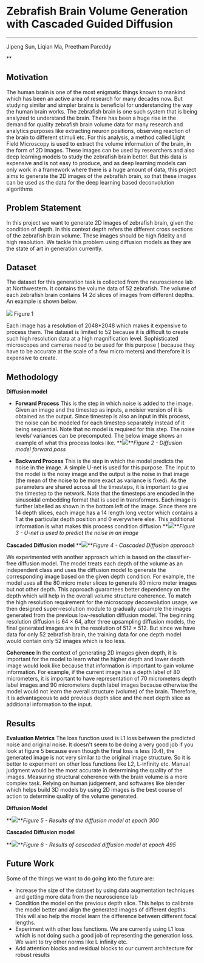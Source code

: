 ﻿# Zebrafish Brain Volume Generation with Cascaded Guided Diffusion
------
Jipeng Sun, Liqian Ma, Preetham Pareddy

**

## Motivation

The human brain is one of the most enigmatic things known to mankind which has been an active area of research for many decades now. But studying similar and simpler brains is beneficial for understanding the way the human brain works. The zebrafish brain is one such system that is being analyzed to understand the brain. There has been a huge rise in the demand for quality zebrafish brain volume data for many research and analytics purposes like extracting neuron positions, observing reaction of the brain to different stimuli etc. For this analysis, a method called Light Field Microscopy is used to extract the volume information of the brain, in the form of 2D images. These images can be used by researchers and also deep learning models to study the zebrafish brain better. But this data is expensive and is not easy to produce, and as deep learning models can only work in a framework where there is a huge amount of data, this project aims to generate the 2D images of the zebrafish brain, so that these images can be used as the data for the deep learning based deconvolution algorithms

## Problem Statement

In this project we want to generate 2D images of zebrafish brain, given the condition of depth. In this context depth refers the different cross sections of the zebrafish brain volume. These images should be high fidelity and high resolution. We tackle this problem using diffusion models as they are the state of art in generation currently.

## Dataset

The dataset for this generation task is collected from the neuroscience lab at Northwestern. It contains the volume data of 52 zebrafish. The volume of each zebrafish brain contains 14 2d slices of images from different depths. An example is shown below.

**![](https://lh6.googleusercontent.com/pL1ekl6bgEcpzWUfRvIJJUL1THEDFYyP28qtQIKAdkscfyhXomQWinsNtAs4A2TqK4NOkXFWv8WxzbXURTeMeNvP8vaAy2PNin0OtGSrF9bp3dtV5E8t3irm8nx6BZQBiOkTVKLKNgZ7cXyXFIjqPl7Ft8tMXZXcd9g6EiTB8PXbGE-A28TBV0qnIhOYYi2o)**                             Figure 1

Each image has a resolution of 2048*2048 which makes it expensive to process them. The dataset is limited to 52 because it is difficult to create such high resolution data at a high magnification level. Sophisticated microscopes and cameras need to be used for this purpose ( because they have to be accurate at the scale of a few micro meters) and therefore it is expensive to create. 
   

## Methodology

**Diffusion model**

 - ****Forward Process****
This is the step in which noise is added to the image. Given an image and the timestep as inputs, a noisier version of it is obtained as the output. Since timestep is also an input in this process, the noise can be modeled for each timestep separately instead of it being sequential. Note that no model is required for this step. The noise levels/ variances can be precomputed. The below image shows an example of what this process looks like.
**![](https://lh4.googleusercontent.com/lIfbpfrXlGXATHBvfdO93j_zuKnJiICmXPlbUsXWgxP7L0HEq34qx5rX32r6nAZvKaO-8mchl3QJcwaYcOKnebM5mBYfgHaHAjX4UJWvU7vfh4KFjnn10_121muckGJeBn-gUhwtim0bQFgMwUK8x-AUWNKVACcq3isd6qDBLXWdl-JxJ0_Xci7vHkzcvNBi)***Figure 2 - Diffusion model forward pass* 
 
 - **Backward Process**
This is the step in which the model predicts the noise in the image. A simple U-net is used for this purpose. The input to the model is the noisy image and the output is the noise in that image (the mean of the noise to be more exact as variance is fixed). As the parameters are shared across all the timesteps, it is important to give the timestep to the network. Note that the timesteps are encoded in the sinusoidal embedding format that is used in transformers. Each image is further labelled as shown in the bottom left of the image. Since there are 14 depth slices, each image has a 14 length long vector which contains a 1 at the particular depth position and 0 everywhere else. This additional information is what makes this process condition diffusion
**![](https://lh6.googleusercontent.com/4ZkKwaRpRIlStOIwrzEMvB3vDqnNDuBkRKtYeBp_6KlAt8VYisCvoe45p3PnuFv9YGUvm0bxmvlQVgs_DWngB6Ip4tBGjjuECuvAaWYNAuzaDJJA76d0mkk4gljAvFHBj8bG2edvJqodqr3i320ZD3JMOLHYxcEWL10F2Oija2zpqJJk8jSOtXvDgynZ3Ap6)***Figure 3 - U-net is used to predict the noise in an image*

****Cascaded Diffusion model****
**![](https://lh3.googleusercontent.com/0CGog3por1g-ahTc5t3c4QXHAa5UlR8y3a4ZvwOdl3rL8WcAoS_J93muC6p8x4ZonKStDItCS1eibNvlepHwQsOeaVBpdNZTbQBgb0wGQ7GsI1CyIUM_GqfQTZb_dHhwItMLbK3sBd5ibWmvC-xERa5eL1gSKIPnty-9H82WujBDxfJM7asz9lCOY6Db24w1)***Figure 4 - Cascaded Diffusion approach*

We experimented with another approach which is based on the classifier-free diffusion model. The model treats each depth of the volume as an independent class and uses the diffusion model to generate the corresponding image based on the given depth condition. For example, the model uses all the 80 micro meter slices to generate 80 micro meter images but not other depth. This approach guarantees better dependency on the depth which will help in the overall volume structure coherence. To match the high resolution requirement for the microscopy deconvolution usage, we then designed super-resolution module to gradually upsample the images generated from the previous low-resolution diffusion model. The beginning resolution diffusion is 64 × 64, after three upsampling diffusion models, the final generated images are in the resolution of 512 × 512. But since we have data for only 52 zebrafish brain, the training data for one depth model would contain only 52 images which is too less. 

**Coherence**
In the context of generating 2D images given depth, it is important for the model to learn what the higher depth and lower depth image would look like because that information is important to gain volume information. For example, if the current image has a depth label of 80 micrometers, it is important to have representation of 70 micrometers depth label images and 90 micrometers depth label images because otherwise the model would not learn the overall structure (volume) of the brain. Therefore, it is advantageous to add previous depth slice and the next depth slice as additional information to the input.

 ## Results
 **Evaluation Metrics**
The loss function used is L1 loss between the predicted noise and original noise. It doesn't seem to be doing a very good job if you look at figure 5 because even though the final loss is less (0.4), the generated image is not very similar to the original image structure. So it is better to experiment on other loss functions like L2, L-infinity etc.
Manual judgment would be the most accurate in determining the quality of the images.  Measuring structural coherence with the brain volume is a more complex task. Relying on human judgement, and softwares like blender which helps build 3D models by using 2D images is the best course of action to determine quality of the volume generated.

****Diffusion Model****

**![](https://lh5.googleusercontent.com/C9MrXRtzgY7SY4R-Slhbat2xsKJjER2cZOxocC7oGMgwCxcm6x9VL7a2NkRgnJvrJqPIbevp-KHO5HBb8F1kRTaA5tV2MxUlzdRfYevMc9-CrAE4Bec9bcBLTbCfIYuswrZ84tNKgWQ6pOUC85oRaWcaCz0gyktTQU22FR-FBV0T7YshrSpXhdZ68VXzYL47)***Figure 5 - Results of the diffusion model at epoch 300*

**Cascaded Diffusion model**

**![](https://lh6.googleusercontent.com/LhqK3aEy3Kqvyo6d5AJCfRqRZh8s6e_ShUOB4OL6QDgWF8YSM84Hy6hHsdLHf5ZzfALTqF-_D4OGloQF5BkZKQG4esEDuR2p-t68iYTHvAZsbf5QFJomXBo00pX5Uo4t_3mS7FRHQchEY_N2HxVA0f0MLN2pAedOPNl0AEA04I25vN93PPcDHrruAXSQh49p)***Figure 6 - Results of cascaded diffusion model at epoch 495*


## Future Work
Some of the things we want to do going into the future are:
 - Increase the size of the dataset by using data augmentation techniques and getting more data from the neuroscience lab
 - Condition the model on the previous depth slice. This helps to calibrate the model better and align the generated images of different depths. This will also help the model learn the difference between different focal lengths.
 - Experiment with other loss functions. We are currently using L1 loss which is not doing such a good job of representing the generation loss. We want to try other norms like L infinity etc.
 - Add attention blocks and residual blocks to our current architecture for robust results 

           

	 
